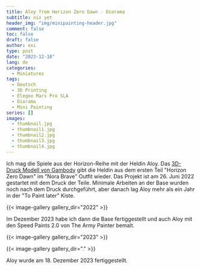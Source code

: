 ```yaml
---
title: Aloy from Horizon Zero Dawn - Diorama
subtitle: nix yet
header_img: "img/minipainting-header.jpg"
comment: false
toc: false
draft: false
author: oxi
type: post
date: "2023-12-18"
lang: de
categories:
  - Miniatures
tags:
  - Deutsch
  - 3D Printing
  - Elegoo Mars Pro SLA
  - Diorama
  - Mini Painting
series: []
images:
  - thumbnail.jpg
  - thumbnail1.jpg
  - thumbnail2.jpg
  - thumbnail3.jpg
  - thumbnail4.jpg
---
```

Ich mag die Spiele aus der Horizon-Reihe mit der Heldin Aloy. Das [3D-Druck Modell von Gambody](https://www.gambody.com/3d-models/aloy-horizon) gibt die Heldin aus dem ersten Teil "Horizon Zero Dawn" im "Nora Brave" Outfit wieder. Das Projekt ist am 26. Juni 2022 gestartet mit dem Druck der Teile. Minimale Arbeiten an der Base wurden noch nach dem Druck durchgeführt, aber danach lag Aloy mehr als ein Jahr in der "To Paint later" Kiste.

{{< image-gallery gallery_dir="2022" >}}

Im Dezember 2023 habe ich dann die Base fertiggestellt und auch Aloy mit den Speed Paints 2.0 von The Army Painter bemalt.

{{< image-gallery gallery_dir="2023" >}}

{{< image-gallery gallery_dir="." >}}

Aloy wurde am 18. Dezember 2023 fertiggestellt.
